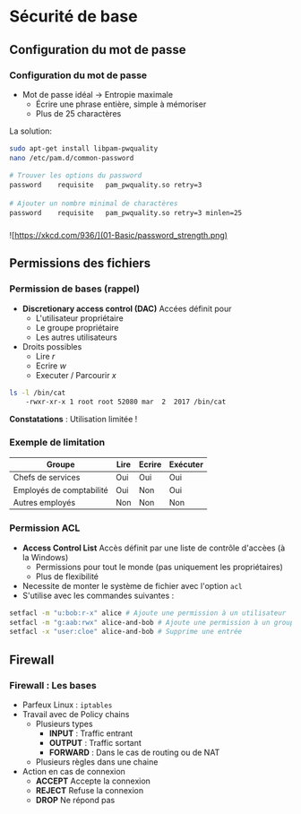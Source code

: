 # Sécurité de base

## Configuration du mot de passe

### Configuration du mot de passe
* Mot de passe idéal &rightarrow; Entropie maximale
	* Écrire une phrase entière, simple à mémoriser
	* Plus de 25 charactères

La solution:
```bash
sudo apt-get install libpam-pwquality
nano /etc/pam.d/common-password
```

```bash
# Trouver les options du password
password	requisite	pam_pwquality.so retry=3

# Ajouter un nombre minimal de charactères
password	requisite	pam_pwquality.so retry=3 minlen=25
```
###

![https://xkcd.com/936/](01-Basic/password_strength.png)

## Permissions des fichiers

### Permission de bases (rappel)

 * **Discretionary access control (DAC)** Accées définit pour
	* L'utilisateur propriétaire
	* Le groupe propriétaire
	* Les autres utilisateurs
 * Droits possibles
	* Lire *r*
	* Ecrire *w*
	* Executer / Parcourir *x*

```bash
ls -l /bin/cat
	-rwxr-xr-x 1 root root 52080 mar  2  2017 /bin/cat
```

**Constatations** : Utilisation limitée !

### Exemple de limitation

| Groupe                   	| Lire 	| Ecrire 	| Exécuter 	|
|--------------------------	|------	|--------	|----------	|
| Chefs de services        	| Oui  	| Oui    	| Oui      	|
| Employés de comptabilité 	| Oui  	| Non    	| Oui      	|
| Autres employés          	| Non  	| Non    	| Non      	|

### Permission ACL

 * **Access Control List** Accès définit par une liste de contrôle d'accèes (à la Windows)
	* Permissions pour tout le monde (pas uniquement les propriétaires)
	* Plus de flexibilité
 * Necessite de monter le système de fichier avec l'option `acl`
 * S'utilise avec les commandes suivantes : 

```bash
setfacl -m "u:bob:r-x" alice # Ajoute une permission à un utilisateur
setfacl -m "g:aab:rwx" alice-and-bob # Ajoute une permission à un groupe
setfacl -x "user:cloe" alice-and-bob # Supprime une entrée 

```

## Firewall

### Firewall : Les bases

 * Parfeux Linux : `iptables`
 * Travail avec de Policy chains
	* Plusieurs types
		* **INPUT** : Traffic entrant
		* **OUTPUT** : Traffic sortant
		* **FORWARD** : Dans le cas de routing ou de NAT
	* Plusieurs règles dans une chaine
 * Action en cas de connexion
	* **ACCEPT** Accepte la connexion
	* **REJECT** Refuse la connexion
	* **DROP** Ne répond pas

